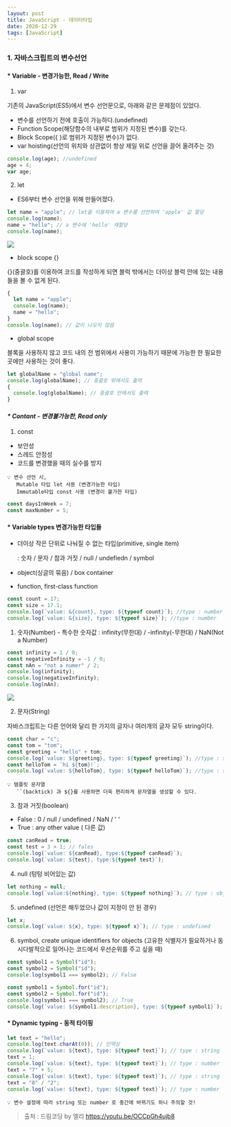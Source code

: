 ```yaml
---
layout: post
title: JavaScript - 데이터타입
date: 2020-12-29
tags: [JavaScript]
---
```


### 1. 자바스크립트의 변수선언

#### \* Variable - 변경가능한, Read / Write

1. var

기존의 JavaScript(ES5)에서 변수 선언문으로, 아래와 같은 문제점이 있었다.

- 변수를 선언하기 전에 호출이 가능하다.(undefined)
- Function Scope(해당함수의 내부로 범위가 지정된 변수)를 갖는다.
- Block Scope({ }로 범위가 지정된 변수)가 없다.
- var hoisting(선언의 위치와 상관없이 항상 제일 위로 선언을 끌어 올려주는 것)

```jsx
console.log(age); //undefined
age = 4;
var age;
```

2. let

- ES6부터 변수 선언을 위해 만들어졌다.

```jsx
let name = "apple"; // let을 이용하여 a 변수를 선언하여 'apple' 값 할당
console.log(name);
name = "hello"; // a 변수에 'hello' 재할당
console.log(name);
```

![](https://images.velog.io/images/hyehye/post/58ed38a7-9c7a-422c-b203-abf595ebf7fd/1.png)

- block scope {}

{}(중괄호)를 이용하여 코드를 작성하게 되면 블럭 밖에서는 더이상 블럭 안에 있는 내용들을 볼 수 없게 된다.

```jsx
{
  let name = "apple";
  console.log(name);
  name = "hello";
}
console.log(name); // 값이 나오지 않음
```

- global scope

블록을 사용하지 않고 코드 내의 전 범위에서 사용이 가능하기 때문에 가능한 한 필요한 곳에만 사용하는 것이 좋다.

```jsx
let globalName = "global name";
console.log(globalName); // 중괄호 밖에서도 출력
{
  console.log(globalName); // 중괄호 안에서도 출력
}
```

#### _\* Contant - 변경불가능한, Read only_

1. const

- 보안성
- 스레드 안정성
- 코드를 변경했을 때의 실수를 방지

```
💡 변수 선언 시,
   Mutable 타입 let 사용 (변경가능한 타입)
   Immutable타입 const 사용 (변경이 불가한 타입)
```

```jsx
const daysInWeek = 7;
const maxNumber = 5;
```

#### \* Variable types 변경가능한 타입들

- 더이상 작은 단위로 나눠질 수 없는 타입(primitive, single item)

  : 숫자 / 문자 / 참과 거짓 / null / undefiedn / symbol

- object(싱글의 묶음) / box container
- function, first-class function

```jsx
const count = 17;
const size = 17.1;
console.log(`value: &{count}, type: ${typeof count}`); //type : number
console.log(`value: &{size}, type: ${typeof size}`); //type : number
```

1. 숫자(Number) - 특수한 숫자값 : infinity(무한대) / -infinity(-무한대) / NaN(Not a Number)

```jsx
const infinity = 1 / 0;
const negativeInfinity = -1 / 0;
const nAn = "not a numer" / 2;
console.log(infinity);
console.log(negativeInfinity);
console.log(nAn);
```

![](https://images.velog.io/images/hyehye/post/5a07b42a-4a06-49a4-ac18-ed5091293d5f/2.png)

2. 문자(String)

자바스크립트는 다른 언어와 달리 한 가지의 글자나 여러개의 글자 모두 string이다.

```jsx
const char = "c";
const tom = "tom";
const greeting = "hello" + tom;
console.log(`value: ${greeting}, type: ${typeof greeting}`); //type : string
const helloTom = `hi ${tom}!`;
console.log(`value: ${helloTom}, type: ${typeof helloTom}`); //type : string
```

```
💡 템플릿 문자열
   ``(backtick) 과 ${}를 사용하면 더욱 편리하게 문자열을 생성할 수 있다.
```

3. 참과 거짓(boolean)

- False : 0 / null / undefined / NaN / ' '
- True : any other value ( 다른 값)

```jsx
const canRead = true;
const test = 3 > 1; // fales
console.log(`value: ${canRead}, type:${typeof canRead}`);
console.log(`value: ${test}, type:${typeof test}`);
```

4. null (텅텅 비어있는 값)

```jsx
let nothing = null;
console.log(`value:${nothing}, type: ${typeof nothing}`); // type : object
```

5. undefined (선언은 해두었으나 값이 지정이 안 된 경우)

```jsx
let x;
console.log(`value: ${x}, type: ${typeof x}`); // type : undefined
```

6. symbol, create unique identifiers for objects (고유한 식별자가 필요하거나 동시다발적으로 일어나는 코드에서 우선순위를 주고 싶을 때)

```jsx
const symbol1 = Symbol("id");
const symbol2 = Symbol("id");
console.log(symbol1 === symbol2); // False

const symbol1 = Symbol.for("id");
const symbol2 = Symbol.for("id");
console.log(symbol1 === symbol2); // True
console.log(`value: ${symbol1.description}, type: ${typeof symbol1}`);
```

#### \* Dynamic typing - 동적 타이핑

```jsx
let text = "hello";
console.log(text.charAt(0)); // 인덱싱
console.log(`value: ${text}, type: ${typeof text}`); // type : string
text = 1;
console.log(`value: ${text}, type: ${typeof text}`); // type : number
text = "7" + 5;
console.log(`value: ${text}, type: ${typeof text}`); // type : string
text = "8" / "2";
console.log(`value: ${text}, type: ${typeof text}`); // type : number
```

```
💡 변수 설정에 따라 string 또는 number 로 중간에 바뀌기도 하니 주의할 것!
```

> 출처 : 드림코딩 by 엘리 https://youtu.be/OCCpGh4ujb8
